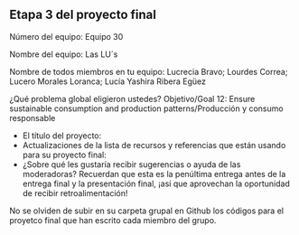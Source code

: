 ## Etapa 3 del proyecto final
Número del equipo: Equipo 30

Nombre del equipo: Las LU´s

Nombre de todos miembros en tu equipo: Lucrecia Bravo; Lourdes Correa; Lucero Morales Loranca; Lucía Yashira Ribera Egüez

¿Qué problema global eligieron ustedes? Objetivo/Goal 12: Ensure sustainable consumption and production patterns/Producción y consumo responsable

- El título del proyecto:
- Actualizaciones de la lista de recursos y referencias que están usando para su proyecto final:
- ¿Sobre qué les gustaría recibir sugerencias o ayuda de las moderadoras? Recuerdan que esta es la penúltima entrega antes de la entrega final y la presentación final, ¡así que aprovechan la oportunidad de recibir retroalimentación!

No se olviden de subir en su carpeta grupal en Github los códigos para el proyetco final que han escrito cada miembro del grupo.
